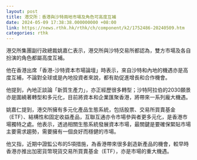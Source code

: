 ```yaml
---
layout: post
title: 港交所：香港與沙特兩地市場及角色可高度互補
date: 2024-05-09 17:38:38.000000000 +08:00
link: https://news.rthk.hk/rthk/ch/component/k2/1752486-20240509.htm
categories: rthk
---
```


港交所集團副行政總裁姚嘉仁表示，港交所與沙特交易所都認為，雙方市場及各自扮演的角色都屬高度互補。

他在香港出席「香港-沙特資本市場論壇」時表示，來自沙特和內地的機遇亦是高度互補，不論對全球或是內地投資者來說，都有助促進增長和合作機會。

他提到，內地正談論「新質生產力」，亦正經歷很多轉型；沙特阿拉伯的2030願景亦是圍繞著轉型和多元化，目前將資本和企業匯聚香港，將帶來一系列龐大機遇。

姚嘉仁提到，港交所擁有多元化產品生態系統，包括股票、交易所買賣基金（ETF）、結構性和固定收益產品，互聯互通亦令市場參與者更多元化，是香港市場獨特之處。他表示，透過相關生態系統發展資本市場，最關鍵是要確保緊貼市場主要需求趨勢，需要擁有一個良好而穩健的市場。

他又指，近期中證監公布的5項措施，為香港帶來很多創造新產品的機會，較早時香港亦推出加密貨幣現貨交易所買賣基金（ETF），亦是市場的重大機遇。

